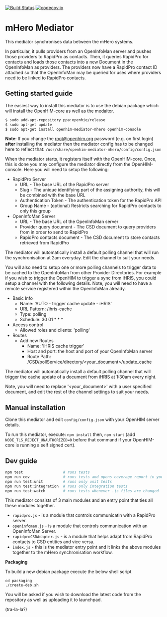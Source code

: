 [![Build Status](https://travis-ci.org/jembi/openhim-mediator-mhero.svg?branch=master)](https://travis-ci.org/jembi/openhim-mediator-mhero) [![codecov.io](https://codecov.io/github/jembi/openhim-mediator-mhero/coverage.svg?branch=master)](https://codecov.io/github/jembi/openhim-mediator-mhero?branch=master)

mHero Mediator
==============

This mediator synchronises data between the mHero systems.

In particular, it pulls providers from an OpenInfoMan server and pushes those providers to RapidPro as contacts. Then, it queries RapidPro for contacts and loads those contacts into a new Document in the OpenInfoMan as providers. The providers now have a RapidPro contact ID attached so that the OpenInfoMan may be queried for uses where providers need to be linked to RapidPro contacts.

Getting started guide
---------------------

The easiest way to install this mediator is to use the debian package which will install the OpenHIM-core as well as the medaitor.

```sh
$ sudo add-apt-repository ppa:openhie/release
$ sudo apt-get update
$ sudo apt-get install openhim-mediator-mhero openhim-console
```

**Note**: If you change the root@openhim.org password (e.g. on first login) __after__ installing the mediator then the mediator config has to be changed here to reflect that: `/usr/share/openhim-mediator-mhero/config/config.json`

When the mediator starts, it registers itself with the OpenHIM-core. Once, this is done you may configure the mediator directly from the OpenHIM-console. Here you will need to setup the following:

* RapidPro Server
  * URL - The base URL of the RapidPro server
  * Slug - The unique identifying part of the assigning authority, this will be combined with the base URL
  * Authentication Token - The authentication token for the RapidPro API
  * Group Name - (optional) Restricts searching for RapidPro contacts to only this group
* OpenInfoMan Server
  * URL - The base URL of the OpenInfoMan server
  * Provider query document - The CSD document to query providers from in order to send to RapidPro
  * RapidPro contacts document - The CSD document to store contacts retrieved from RapidPro

The mediator will automatically install a default polling channel that will run the synchronisation at 2am everyday. Edit the channel to suit your needs.

You will also need to setup one or more polling channels to trigger data to be cached to the OpenInfoMan from other Provider Directories. For example if you wish to trigger the OpenHIM to trigger a sync from iHRIS, you could setup a channel with the following details. Note, you will need to have a remote service registered within the OpenInfoMan already.

* Basic Info
  * Name: 'AUTO - trigger cache update - iHRIS'
  * URL Pattern: /ihris-cache
  * Type: polling
  * Schedule: 30 01 * * *
* Access control
  * Allowed roles and clients: 'polling'
* Routes
  * Add new Routes
    * Name: 'iHRIS cache trigger'
    * Host and port: the host and port of your OpenInfoMan server
    * Route Path: /CSD/pollService/directory/<your_document>/update_cache

The mediator will automatically install a default polling channel that will trigger the cache update of a document from iHRIS at 1:30am every night. 

Note, you will need to replace '<your_document>' with a user specified document, and edit the rest of the channel settings to suit your needs.


Manual installation
-------------------

Clone this mediator and edit `config/config.json` with your OpenHIM server details.

To run this mediator, execute: `npm install` then, `npm start` (add `NODE_TLS_REJECT_UNAUTHORIZED=0` before that command if your OpenHIM-core is running a self signed cert).

Dev guide
---------

```bash
npm test                  # runs tests
npm run cov               # runs tests and opens coverage report in your default browser
npm run test:unit         # runs only unit tests
npm run test:integration  # runs only integration tests
npm run test:watch        # runs tests whenever .js files are changed
```

This mediator consists of 3 main modules and an entry point that ties all these modules together.

* `rapidpro.js` - is a module that controls communicatin with a RapidPro server.
* `openinfoman.js` - is a module that controls communication with an OpenInfoMan Server.
* `rapidproCSDAdapter.js` - is a module that helps adapt from RapidPro contacts to CSD entities and vice versa.
* `index.js` - this is the mediator entry point and it links the above modules together to the mHero synchronisation workflow.

**Packaging**

To build a new debian package execute the below shell script

```
cd packaging
./create-deb.sh
```

You will be asked if you wish to download the latest code from the repository as well as uploading it to launchpad.

(tra-la-la?)
